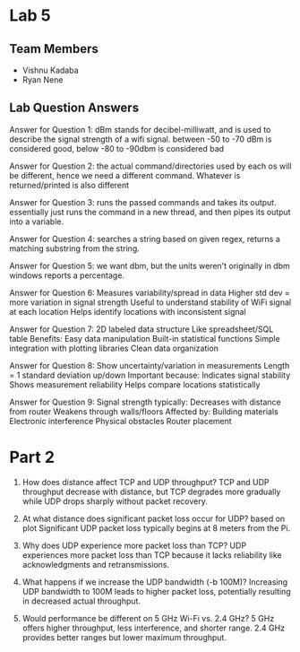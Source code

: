# Lab 5

## Team Members

- Vishnu Kadaba
- Ryan Nene

## Lab Question Answers

Answer for Question 1:
dBm stands for decibel-milliwatt, and is used to describe the signal strength of a wifi signal.
between -50 to -70 dBm is considered good, below -80 to -90dbm is considered bad

Answer for Question 2:
the actual command/directories used by each os will be different, hence we need a different command. Whatever is returned/printed is also different

Answer for Question 3:
runs the passed commands and takes its output. essentially just runs the command in a new thread, and then pipes its output into a variable.

Answer for Question 4:
searches a string based on given regex, returns a matching substring from the string.

Answer for Question 5:
we want dbm, but the units weren't originally in dbm
windows reports a percentage.

Answer for Question 6:
Measures variability/spread in data
Higher std dev = more variation in signal strength
Useful to understand stability of WiFi signal at each location
Helps identify locations with inconsistent signal

Answer for Question 7:
2D labeled data structure
Like spreadsheet/SQL table
Benefits:
Easy data manipulation
Built-in statistical functions
Simple integration with plotting libraries
Clean data organization

Answer for Question 8:
Show uncertainty/variation in measurements
Length = 1 standard deviation up/down
Important because:
Indicates signal stability
Shows measurement reliability
Helps compare locations statistically

Answer for Question 9:
Signal strength typically:
Decreases with distance from router
Weakens through walls/floors
Affected by:
Building materials
Electronic interference
Physical obstacles
Router placement

# Part 2

1. How does distance affect TCP and UDP throughput?
   TCP and UDP throughput decrease with distance, but TCP degrades more gradually while UDP drops sharply without packet recovery.

2. At what distance does significant packet loss occur for UDP? based on plot
   Significant UDP packet loss typically begins at 8 meters from the Pi.

3. Why does UDP experience more packet loss than TCP?
   UDP experiences more packet loss than TCP because it lacks reliability like acknowledgments and retransmissions.

4. What happens if we increase the UDP bandwidth (-b 100M)?
   Increasing UDP bandwidth to 100M leads to higher packet loss, potentially resulting in decreased actual throughput.

5. Would performance be different on 5 GHz Wi-Fi vs. 2.4 GHz?
   5 GHz offers higher throughput, less interference, and shorter range. 2.4 GHz provides better ranges but lower maximum throughput.
